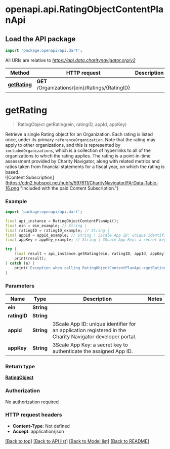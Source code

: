 # openapi.api.RatingObjectContentPlanApi

## Load the API package
```dart
import 'package:openapi/api.dart';
```

All URIs are relative to *https://api.data.charitynavigator.org/v2*

Method | HTTP request | Description
------------- | ------------- | -------------
[**getRating**](RatingObjectContentPlanApi.md#getrating) | **GET** /Organizations/{ein}/Ratings/{RatingID} | 


# **getRating**
> RatingObject getRating(ein, ratingID, appId, appKey)



Retrieve a single Rating object for an Organization. Each rating is listed once, under its primary `referenceOrganization`. Note that the rating may apply to other organizations, and this is represented by `includedOrganizations`, which is a collection of hyperlinks to all of the organizations to which the rating applies. The rating is a point-in-time assessment provided by Charity Navigator, along with related metrics and ratios taken from financial statements for a fiscal year, on which the rating is based. <br/> ![Content Subscription](https://cdn2.hubspot.net/hubfs/597611/CharityNavigator/FA-Data-Table-16.png \"Included with the paid Content Subscription.\")

### Example
```dart
import 'package:openapi/api.dart';

final api_instance = RatingObjectContentPlanApi();
final ein = ein_example; // String | 
final ratingID = ratingID_example; // String | 
final appId = appId_example; // String | 3Scale App ID: unique identifier for an application registered in the Charity Navigator  developer portal.
final appKey = appKey_example; // String | 3Scale App Key: a secret key to authenticate the assigned App ID.

try {
    final result = api_instance.getRating(ein, ratingID, appId, appKey);
    print(result);
} catch (e) {
    print('Exception when calling RatingObjectContentPlanApi->getRating: $e\n');
}
```

### Parameters

Name | Type | Description  | Notes
------------- | ------------- | ------------- | -------------
 **ein** | **String**|  | 
 **ratingID** | **String**|  | 
 **appId** | **String**| 3Scale App ID: unique identifier for an application registered in the Charity Navigator  developer portal. | 
 **appKey** | **String**| 3Scale App Key: a secret key to authenticate the assigned App ID. | 

### Return type

[**RatingObject**](RatingObject.md)

### Authorization

No authorization required

### HTTP request headers

 - **Content-Type**: Not defined
 - **Accept**: application/json

[[Back to top]](#) [[Back to API list]](../README.md#documentation-for-api-endpoints) [[Back to Model list]](../README.md#documentation-for-models) [[Back to README]](../README.md)

